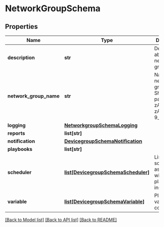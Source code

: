 # NetworkGroupSchema

## Properties
Name | Type | Description | Notes
------------ | ------------- | ------------- | -------------
**description** | **str** | Description about the network group | [optional] 
**network_group_name** | **str** | Name of the network group. Should be of pattern [a-zA-Z][a-zA-Z0-9_-]* | 
**logging** | [**NetworkgroupSchemaLogging**](NetworkgroupSchemaLogging.md) |  | [optional] 
**reports** | **list[str]** |  | [optional] 
**notification** | [**DevicegroupSchemaNotification**](DevicegroupSchemaNotification.md) |  | [optional] 
**playbooks** | **list[str]** |  | [optional] 
**scheduler** | [**list[DevicegroupSchemaScheduler]**](DevicegroupSchemaScheduler.md) | List of schedulers associated with the playbook instances | [optional] 
**variable** | [**list[DevicegroupSchemaVariable]**](DevicegroupSchemaVariable.md) | Playbook variable configuration | [optional] 

[[Back to Model list]](../README.md#documentation-for-models) [[Back to API list]](../README.md#documentation-for-api-endpoints) [[Back to README]](../README.md)


